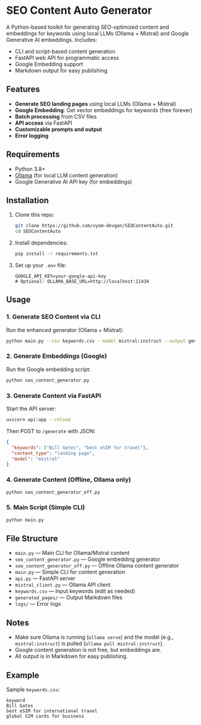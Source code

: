 # SEO Content Auto Generator

A Python-based toolkit for generating SEO-optimized content and embeddings for keywords using local LLMs (Ollama + Mistral) and Google Generative AI embeddings. Includes:
- CLI and script-based content generation
- FastAPI web API for programmatic access
- Google Embedding support
- Markdown output for easy publishing

## Features
- **Generate SEO landing pages** using local LLMs (Ollama + Mistral)
- **Google Embedding**: Get vector embeddings for keywords (free forever)
- **Batch processing** from CSV files
- **API access** via FastAPI
- **Customizable prompts and output**
- **Error logging**

## Requirements
- Python 3.8+
- [Ollama](https://ollama.com/) (for local LLM content generation)
- Google Generative AI API key (for embeddings)

## Installation
1. Clone this repo:
   ```sh
   git clone https://github.com/vyom-devgan/SEOContentAuto.git
   cd SEOContentAuto
   ```
2. Install dependencies:
   ```sh
   pip install -r requirements.txt
   ```
3. Set up your `.env` file:
   ```env
   GOOGLE_API_KEY=your-google-api-key
   # Optional: OLLAMA_BASE_URL=http://localhost:11434
   ```

## Usage

### 1. Generate SEO Content via CLI
Run the enhanced generator (Ollama + Mistral):
```sh
python main.py --csv keywords.csv --model mistral:instruct --output generated_pages --content-type "landing page"
```

### 2. Generate Embeddings (Google)
Run the Google embedding script:
```sh
python seo_content_generator.py
```

### 3. Generate Content via FastAPI
Start the API server:
```sh
uvicorn api:app --reload
```
Then POST to `/generate` with JSON:
```json
{
  "keywords": ["Bill Gates", "best eSIM for travel"],
  "content_type": "landing page",
  "model": "mistral"
}
```

### 4. Generate Content (Offline, Ollama only)
```sh
python seo_content_generator_off.py
```

### 5. Main Script (Simple CLI)
```sh
python main.py
```

## File Structure
- `main.py` — Main CLI for Ollama/Mistral content
- `seo_content_generator.py` — Google embedding generator
- `seo_content_generator_off.py` — Offline Ollama content generator
- `main.py` — Simple CLI for content generation
- `api.py` — FastAPI server
- `mistral_client.py` — Ollama API client
- `keywords.csv` — Input keywords (edit as needed)
- `generated_pages/` — Output Markdown files
- `logs/` — Error logs

## Notes
- Make sure Ollama is running (`ollama serve`) and the model (e.g., `mistral:instruct`) is pulled (`ollama pull mistral:instruct`).
- Google content generation is not free, but embeddings are.
- All output is in Markdown for easy publishing.

## Example
Sample `keywords.csv`:
```csv
keyword
Bill Gates
best eSIM for international travel
global SIM cards for business
```
